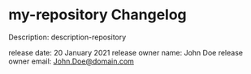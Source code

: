 # my-repository Changelog

Description: description-repository

release date: 20 January 2021
release owner name: John Doe
release owner email: John.Doe@domain.com